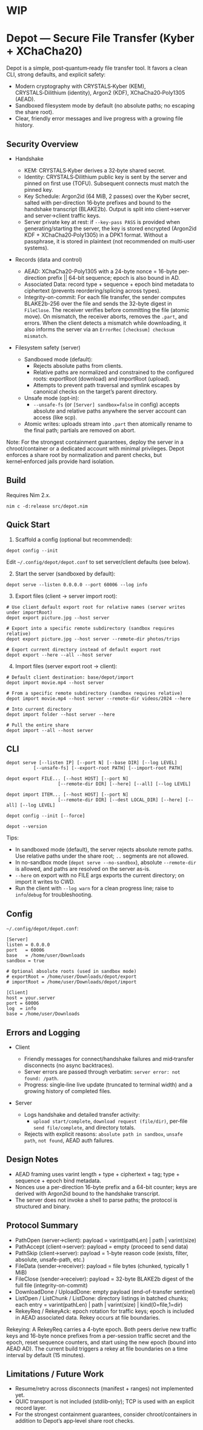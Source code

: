 # WIP

# Depot — Secure File Transfer (Kyber + XChaCha20)

Depot is a simple, post‑quantum‑ready file transfer tool. It favors a clean CLI, strong defaults, and explicit safety:

- Modern cryptography with CRYSTALS‑Kyber (KEM), CRYSTALS‑Dilithium (identity), Argon2 (KDF), XChaCha20‑Poly1305 (AEAD).
- Sandboxed filesystem mode by default (no absolute paths; no escaping the share root).
- Clear, friendly error messages and live progress with a growing file history.

## Security Overview

- Handshake
  - KEM: CRYSTALS‑Kyber derives a 32‑byte shared secret.
  - Identity: CRYSTALS‑Dilithium public key is sent by the server and pinned on first use (TOFU). Subsequent connects must match the pinned key.
  - Key Schedule: Argon2id (64 MiB, 2 passes) over the Kyber secret, salted with per‑direction 16‑byte prefixes and bound to the handshake transcript (BLAKE2b). Output is split into client→server and server→client traffic keys.
  - Server private key at rest: if `--key-pass PASS` is provided when generating/starting the server, the key is stored encrypted (Argon2id KDF + XChaCha20‑Poly1305) in a DPK1 format. Without a passphrase, it is stored in plaintext (not recommended on multi‑user systems).

- Records (data and control)
  - AEAD: XChaCha20-Poly1305 with a 24-byte nonce = 16-byte per-direction prefix || 64-bit sequence; epoch is also bound in AD.
  - Associated Data: record type + sequence + epoch bind metadata to ciphertext (prevents reordering/splicing across types).
  - Integrity-on-commit: For each file transfer, the sender computes BLAKE2b-256 over the file and sends the 32-byte digest in `FileClose`. The receiver verifies before committing the file (atomic move). On mismatch, the receiver aborts, removes the `.part`, and errors. When the client detects a mismatch while downloading, it also informs the server via an `ErrorRec` `[checksum] checksum mismatch`.

- Filesystem safety (server)
  - Sandboxed mode (default):
    - Rejects absolute paths from clients.
    - Relative paths are normalized and constrained to the configured roots: exportRoot (download) and importRoot (upload).
    - Attempts to prevent path traversal and symlink escapes by canonical checks on the target’s parent directory.
  - Unsafe mode (opt‑in):
    - `--unsafe-fs` (or `[Server] sandbox=false` in config) accepts absolute and relative paths anywhere the server account can access (like scp).
  - Atomic writes: uploads stream into `.part` then atomically rename to the final path; partials are removed on abort.

Note: For the strongest containment guarantees, deploy the server in a chroot/container or a dedicated account with minimal privileges. Depot enforces a share root by normalization and parent checks, but kernel‑enforced jails provide hard isolation.

## Build

Requires Nim 2.x.

```
nim c -d:release src/depot.nim
```

## Quick Start

1) Scaffold a config (optional but recommended):

```
depot config --init
```

Edit `~/.config/depot/depot.conf` to set server/client defaults (see below).

2) Start the server (sandboxed by default):

```
depot serve --listen 0.0.0.0 --port 60006 --log info
```

3) Export files (client → server import root):

```
# Use client default export root for relative names (server writes under importRoot)
depot export picture.jpg --host server

# Export into a specific remote subdirectory (sandbox requires relative)
depot export picture.jpg --host server --remote-dir photos/trips

# Export current directory instead of default export root
depot export --here --all --host server
```

4) Import files (server export root → client):

```
# Default client destination: base/depot/import
depot import movie.mp4 --host server

# From a specific remote subdirectory (sandbox requires relative)
depot import movie.mp4 --host server --remote-dir videos/2024 --here

# Into current directory
depot import folder --host server --here

# Pull the entire share
depot import --all --host server
```

## CLI

```
depot serve [--listen IP] [--port N] [--base DIR] [--log LEVEL]
          [--unsafe-fs] [--export-root PATH] [--import-root PATH]

depot export FILE... [--host HOST] [--port N]
                   [--remote-dir DIR] [--here] [--all] [--log LEVEL]

depot import ITEM... [--host HOST] [--port N]
                   [--remote-dir DIR] [--dest LOCAL_DIR] [--here] [--all] [--log LEVEL]

depot config --init [--force]

depot --version
```

Tips:
- In sandboxed mode (default), the server rejects absolute remote paths. Use relative paths under the share root; `..` segments are not allowed.
- In no-sandbox mode (`depot serve --no-sandbox`), absolute `--remote-dir` is allowed, and paths are resolved on the server as-is.
- `--here` on export with no FILE args exports the current directory; on import it writes to CWD.
- Run the client with `--log warn` for a clean progress line; raise to `info`/`debug` for troubleshooting.

## Config

`~/.config/depot/depot.conf`:

```
[Server]
listen = 0.0.0.0
port   = 60006
base   = /home/user/Downloads
sandbox = true

# Optional absolute roots (used in sandbox mode)
# exportRoot = /home/user/Downloads/depot/export
# importRoot = /home/user/Downloads/depot/import

[Client]
host = your.server
port = 60006
log  = info
base = /home/user/Downloads
```

## Errors and Logging

- Client
  - Friendly messages for connect/handshake failures and mid‑transfer disconnects (no async backtraces).
  - Server errors are passed through verbatim: `server error: not found: /path`.
  - Progress: single‑line live update (truncated to terminal width) and a growing history of completed files.

- Server
  - Logs handshake and detailed transfer activity:
    - `upload start/complete`, `download request (file/dir)`, per‑file `send file/complete`, and directory totals.
  - Rejects with explicit reasons: `absolute path in sandbox`, `unsafe path`, `not found`, AEAD auth failures.

## Design Notes

- AEAD framing uses varint length + type + ciphertext + tag; type + sequence + epoch bind metadata.
- Nonces use a per-direction 16-byte prefix and a 64-bit counter; keys are derived with Argon2id bound to the handshake transcript.
- The server does not invoke a shell to parse paths; the protocol is structured and binary.

## Protocol Summary

- PathOpen (server→client): payload = varint(pathLen) | path | varint(size)
- PathAccept (client→server): payload = empty (proceed to send data)
- PathSkip (client→server): payload = 1-byte reason code (exists, filter, absolute, unsafe-path, etc.)
- FileData (sender→receiver): payload = file bytes (chunked, typically 1 MiB)
- FileClose (sender→receiver): payload = 32-byte BLAKE2b digest of the full file (integrity-on-commit)
- DownloadDone / UploadDone: empty payload (end-of-transfer sentinel)
- ListOpen / ListChunk / ListDone: directory listings in batched chunks; each entry = varint(pathLen) | path | varint(size) | kind(0=file,1=dir)
- RekeyReq / RekeyAck: epoch rotation for traffic keys; epoch is included in AEAD associated data. Rekey occurs at file boundaries.

Rekeying: A RekeyReq carries a 4-byte epoch. Both peers derive new traffic keys and 16-byte nonce prefixes from a per-session traffic secret and the epoch, reset sequence counters, and start using the new epoch (bound into AEAD AD). The current build triggers a rekey at file boundaries on a time interval by default (15 minutes).

## Limitations / Future Work

- Resume/retry across disconnects (manifest + ranges) not implemented yet.
- QUIC transport is not included (stdlib‑only); TCP is used with an explicit record layer.
- For the strongest containment guarantees, consider chroot/containers in addition to Depot’s app‑level share root checks.
